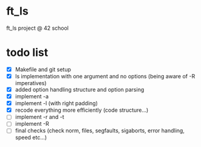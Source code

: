 # ft_ls
ft_ls project @ 42 school

# todo list
- [x] Makefile and git setup
- [x] ls implementation with one argument and no options (being aware of -R imperatives)
- [x] added option handling structure and option parsing
- [x] implement -a
- [x] implement -l (with right padding)
- [x] recode everything more efficiently (code structure...)
- [ ] implement -r and -t
- [ ] implement -R
- [ ] final checks (check norm, files, segfaults, sigaborts, error handling, speed etc...)
